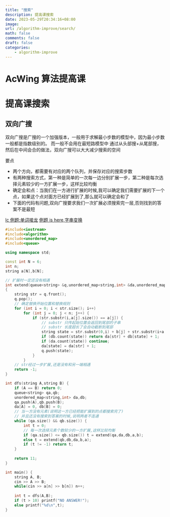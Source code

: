 ```yaml
---
title: "搜索"
description: 提高课搜索
date: 2023-05-29T20:34:16+08:00
image:
url: /algorithm-improve/search/
math: false
comments: false
draft: false
categories:
    - algorithm-improve
---
```


# AcWing 算法提高课

# 提高课搜索

## 双向广搜

双向广搜是广搜的一个加强版本，一般用于求解最小步数的模型中，因为最小步数一般都是指数级别的。
而一般不会用在最短路模型中
通过从头部搜+从尾部搜，然后在中间会合的做法，双向广搜可以大大减少搜索的空间

要点

- 两个方向，都需要有对应的两个队列，并保存对应的搜索步数
- 有两种搜索方式，第一种是简单的一次每一边分别扩展一步，第二种是每次选择元素较少的一方扩展一步，这样比较均衡
- 确定会和点：当我们在一方进行扩展的时候,我可以确定我们需要扩展的下一个点，如果这个点对面方已经扩展到了,那么就可以确定会和了
- 下面的代码有问题,双向广搜要求我们一次扩展必须搜索完一层,否则找到的答案不是最短

[lc 例题:单词接龙](https://leetcode.cn/problems/word-ladder/description/?envType=study-plan-v2&envId=top-interview-150)
[例题 is here,字串变换](https://www.acwing.com/problem/content/description/192/)

```cpp
#include<iostream>
#include<algorithm>
#include<unordered_map>
#include<queue>

using namespace std;

const int N = 6;
int n;
string a[N],b[N];

// 扩展时一定还没有相遇
int extend(queue<string> &q,unordered_map<string,int> &da,unordered_map<string,int> &db,string a[],string b[]) 
{
    string str = q.front();
    q.pop();
    // 确定替换开始位置和替换规则
    for (int i = 0; i < str.size(); i++)
        for (int j = 0; j < n; j++) {
            if (str.substr(i,a[j].size()) == a[j]) {
                // substr 只传起始位置会返回到尾部的子串
                // substr 长度超长了会自动截断到尾部
                string state = str.substr(0,i) + b[j] + str.substr(i+a[j].size());
                if (db.count(state)) return da[str] + db[state] + 1;
                if (da.count(state)) continue;
                da[state] = da[str] + 1;
                q.push(state);
            }
        }
    // str经过一步扩展,还是没有和另一端相遇
    return -1;
}

int dfs(string A,string B) {
    if (A == B) return 0;
    queue<string> qa,qb;
    unordered_map<string,int> da,db;
    qa.push(A),qb.push(B);
    da[A] = 0, db[B] = 0;
    // 当一方没有元素(说明这一方已经把能扩展到的点都搜索完了)
    // 并且还没有搜索到答案的时候,说明两者不连通
    while (qa.size() && qb.size()) {
        int t = 0;
        // 每一次选择元素个数较少的一方扩展,这样比较均衡
        if (qa.size() <= qb.size()) t = extend(qa,da,db,a,b);
        else t = extend(qb,db,da,b,a);
        if (t != -1) return t;
    }
    
    return 11;
}

int main() {
    string A, B;
    cin >> A >> B;
    while(cin >> a[n] >> b[n]) n++;
    
    int t = dfs(A,B);
    if (t > 10) printf("NO ANSWER!");
    else printf("%d\n",t);
}
```